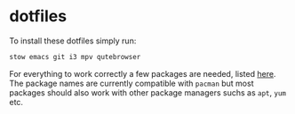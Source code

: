 # dotfiles

To install these dotfiles simply run:

```bash
stow emacs git i3 mpv qutebrowser
```

For everything to work correctly a few packages are needed, listed [here](packages.txt).
The package names are currently compatible with `pacman` but most packages should
also work with other package managers suchs as `apt`, `yum` etc.
